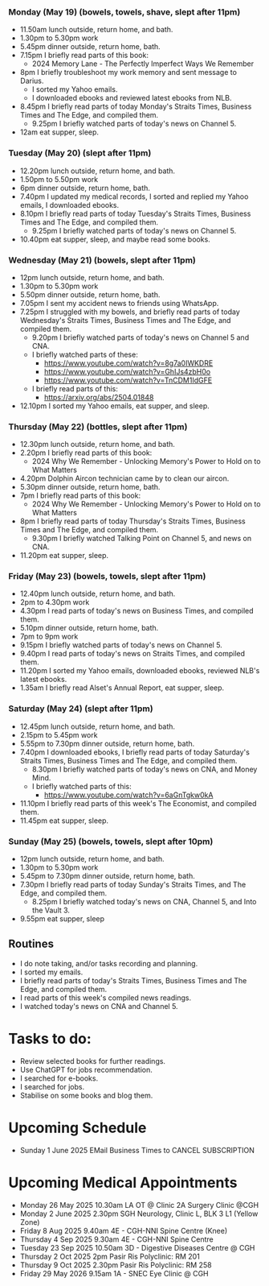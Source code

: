 ### Monday (May 19) (bowels, towels, shave, slept after 11pm)
- 11.50am lunch outside, return home, and bath.
- 1.30pm to 5.30pm work
- 5.45pm dinner outside, return home, bath.
- 7.15pm I briefly read parts of this book:
    - 2024 Memory Lane - The Perfectly Imperfect Ways We Remember
- 8pm I briefly troubleshoot my work memory and sent message to Darius.
    - I sorted my Yahoo emails.
    - I downloaded ebooks and reviewed latest ebooks from NLB.
- 8.45pm I briefly read parts of today Monday's Straits Times, Business Times and The Edge, and compiled them.
    - 9.25pm I briefly watched parts of today's news on Channel 5.
- 12am eat supper, sleep.

### Tuesday (May 20) (slept after 11pm)
- 12.20pm lunch outside, return home, and bath.
- 1.50pm to 5.50pm work
- 6pm dinner outside, return home, bath.
- 7.40pm I updated my medical records, I sorted and replied my Yahoo emails, I downloaded ebooks.
- 8.10pm I briefly read parts of today Tuesday's Straits Times, Business Times and The Edge, and compiled them.
    - 9.25pm I briefly watched parts of today's news on Channel 5.
- 10.40pm eat supper, sleep, and maybe read some books.

### Wednesday (May 21) (bowels, slept after 11pm)
- 12pm lunch outside, return home, and bath.
- 1.30pm to 5.30pm work
- 5.50pm dinner outside, return home, bath.
- 7.05pm I sent my accident news to friends using WhatsApp.
- 7.25pm I struggled with my bowels, and briefly read parts of today Wednesday's Straits Times, Business Times and The Edge, and compiled them.
    - 9.20pm I briefly watched parts of today's news on Channel 5 and CNA.
    - I briefly watched parts of these:
        - https://www.youtube.com/watch?v=8g7a0IWKDRE
        - https://www.youtube.com/watch?v=GhIJs4zbH0o
        - https://www.youtube.com/watch?v=TnCDM1IdGFE
    - I briefly read parts of this:
        - https://arxiv.org/abs/2504.01848
- 12.10pm I sorted my Yahoo emails, eat supper, and sleep.

### Thursday (May 22) (bottles, slept after 11pm)
- 12.30pm lunch outside, return home, and bath.
- 2.20pm I briefly read parts of this book:
    - 2024 Why We Remember - Unlocking Memory's Power to Hold on to What Matters
- 4.20pm Dolphin Aircon technician came by to clean our aircon.
- 5.30pm dinner outside, return home, bath.
- 7pm I briefly read parts of this book:
    - 2024 Why We Remember - Unlocking Memory's Power to Hold on to What Matters
- 8pm I briefly read parts of today Thursday's Straits Times, Business Times and The Edge, and compiled them.
    - 9.30pm I briefly watched Talking Point on Channel 5, and news on CNA.
- 11.20pm eat supper, sleep.

### Friday (May 23) (bowels, towels, slept after 11pm)
- 12.40pm lunch outside, return home, and bath.
- 2pm to 4.30pm work
- 4.30pm I read parts of today's news on Business Times, and compiled them.
- 5.10pm dinner outside, return home, bath.
- 7pm to 9pm work
- 9.15pm I briefly watched parts of today's news on Channel 5.
- 9.40pm I read parts of today's news on Straits Times, and compiled them.
- 11.20pm I sorted my Yahoo emails, downloaded ebooks, reviewed NLB's latest ebooks.
- 1.35am I briefly read Alset's Annual Report, eat supper, sleep.

### Saturday (May 24) (slept after 11pm)
- 12.45pm lunch outside, return home, and bath.
- 2.15pm to 5.45pm work
- 5.55pm to 7.30pm dinner outside, return home, bath.
- 7.40pm I downloaded ebooks, I briefly read parts of today Saturday's Straits Times, Business Times and The Edge, and compiled them.
    - 8.30pm I briefly watched parts of today's news on CNA, and Money Mind.
    - I briefly watched parts of this:
        - https://www.youtube.com/watch?v=6aGnTgkw0kA
- 11.10pm I briefly read parts of this week's The Economist, and compiled them.
- 11.45pm eat supper, sleep.

### Sunday (May 25) (bowels, towels, slept after 10pm)
- 12pm lunch outside, return home, and bath.
- 1.30pm to 5.30pm work
- 5.45pm to 7.30pm dinner outside, return home, bath.
- 7.30pm I briefly read parts of today Sunday's Straits Times, and The Edge, and compiled them.
    - 8.25pm I briefly watched today's news on CNA, Channel 5, and Into the Vault 3.
- 9.55pm eat supper, sleep



## Routines
- I do note taking, and/or tasks recording and planning.
- I sorted my emails.
- I briefly read parts of today's Straits Times, Business Times and The Edge, and compiled them.
- I read parts of this week's compiled news readings.
- I watched today's news on CNA and Channel 5.

# Tasks to do:
- Review selected books for further readings.
- Use ChatGPT for jobs recommendation.
- I searched for e-books.
- I searched for jobs.
- Stabilise on some books and blog them.

# Upcoming Schedule
- Sunday 1 June 2025 EMail Business Times to CANCEL SUBSCRIPTION

# Upcoming Medical Appointments
- Monday 26 May 2025 10.30am LA OT @ Clinic 2A Surgery Clinic @CGH
- Monday 2 June 2025 2.30pm SGH Neurology, Clinic L, BLK 3 L1 (Yellow Zone)
- Friday 8 Aug 2025 9.40am 4E - CGH-NNI Spine Centre (Knee)
- Thursday 4 Sep 2025 9.30am 4E - CGH-NNI Spine Centre
- Tuesday 23 Sep 2025 10.50am 3D - Digestive Diseases Centre @ CGH
- Thursday 2 Oct 2025 2pm Pasir Ris Polyclinic: RM 201
- Thursday 9 Oct 2025 2.30pm Pasir Ris Polyclinic: RM 258
- Friday 29 May 2026 9.15am 1A - SNEC Eye Clinic @ CGH

